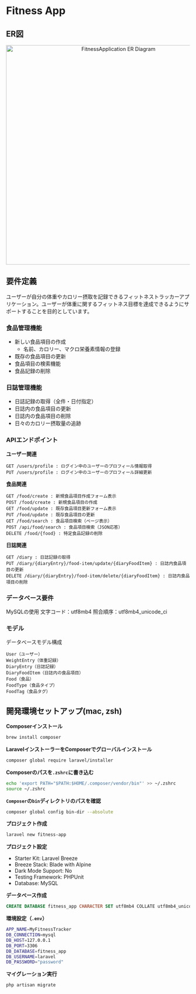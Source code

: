 # Fitness App

## ER図

<p align="center">
  <img src="https://github.com/user-attachments/assets/c19b056a-64b8-40d9-b694-06a4aa7e55b9" width="600" height="600" alt="FitnessApplication ER Diagram">
</p>

## 要件定義

ユーザーが自分の体重やカロリー摂取を記録できるフィットネストラッカーアプリケーション。ユーザーが体重に関するフィットネス目標を達成できるようにサポートすることを目的としています。

### 食品管理機能

- 新しい食品項目の作成
  - 名前、カロリー、マクロ栄養素情報の登録
- 既存の食品項目の更新
- 食品項目の検索機能
- 食品記録の削除

### 日誌管理機能

- 日誌記録の取得（全件・日付指定）
- 日誌内の食品項目の更新
- 日誌内の食品項目の削除
- 日々のカロリー摂取量の追跡

### APIエンドポイント
**ユーザー関連**  

```
GET /users/profile : ログイン中のユーザーのプロフィール情報取得
PUT /users/profile : ログイン中のユーザーのプロフィール詳細更新
```

**食品関連**  

```
GET /food/create : 新規食品項目作成フォーム表示
POST /food/create : 新規食品項目の作成
GET /food/update : 既存食品項目更新フォーム表示
PUT /food/update : 既存食品項目の更新
GET /food/search : 食品項目検索（ページ表示）
POST /api/food/search : 食品項目検索（JSON応答）
DELETE /food/{food} : 特定食品記録の削除
```

**日誌関連**  

```
GET /diary : 日誌記録の取得
PUT /diary/{diaryEntry}/food-item/update/{diaryFoodItem} : 日誌内食品項目の更新
DELETE /diary/{diaryEntry}/food-item/delete/{diaryFoodItem} : 日誌内食品項目の削除
```

### データベース要件

MySQLの使用
文字コード：utf8mb4
照合順序：utf8mb4_unicode_ci

### モデル
データベースモデル構成
```
User（ユーザー）
WeightEntry（体重記録）
DiaryEntry（日誌記録）
DiaryFoodItem（日誌内の食品項目）
Food（食品）
FoodType（食品タイプ）
FoodTag（食品タグ）
```

## 開発環境セットアップ(mac, zsh)

**Composerインストール**  
```zsh
brew install composer
```

**LaravelインストーラーをComposerでグローバルインストール**  
```zsh
composer global require laravel/installer
```

**Composerのパスを`.zshrc`に書き込む**
```zsh
echo 'export PATH="$PATH:$HOME/.composer/vendor/bin"' >> ~/.zshrc
source ~/.zshrc
```

**`Composer`の`bin`ディレクトリのパスを確認**
```zsh
composer global config bin-dir --absolute
```

**プロジェクト作成**  

```zsh
laravel new fitness-app
```

**プロジェクト設定**  

- Starter Kit: Laravel Breeze
- Breeze Stack: Blade with Alpine
- Dark Mode Support: No
- Testing Framework: PHPUnit
- Database: MySQL


**データベース作成**  

```sql
CREATE DATABASE fitness_app CHARACTER SET utf8mb4 COLLATE utf8mb4_unicode_ci;
```

**環境設定（`.env`）**  

```zsh
APP_NAME=MyFitnessTracker
DB_CONNECTION=mysql
DB_HOST=127.0.0.1
DB_PORT=3306
DB_DATABASE=fitness_app
DB_USERNAME=laravel
DB_PASSWORD="password"
```

**マイグレーション実行**  

```zsh
php artisan migrate
```

